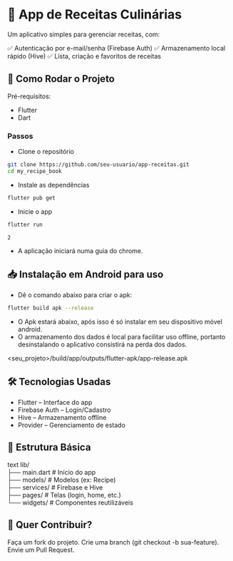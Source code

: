 # 📘 App de Receitas Culinárias
 Um aplicativo simples para gerenciar receitas, com:
 
✅ Autenticação por e-mail/senha (Firebase Auth)
✅ Armazenamento local rápido (Hive)
✅ Lista, criação e favoritos de receitas

## 🔧 Como Rodar o Projeto

Pré-requisitos:

- Flutter 
- Dart

### Passos
- Clone o repositório

```bash
git clone https://github.com/seu-usuario/app-receitas.git  
cd my_recipe_book
```
- Instale as dependências

```bash
flutter pub get
```

- Inicie o app

```bash
flutter run

2
```

- A aplicação iniciará numa guia do chrome.

## 📥 Instalação em Android para uso

- Dê o comando abaixo para criar o apk:
  
```bash
flutter build apk --release
```
- O Apk estará abaixo, após isso é só instalar em seu dispositivo móvel android.
- O armazenamento dos dados é local para facilitar uso offline, portanto desinstalando o aplicativo consistirá na perda dos dados.
  
<seu_projeto>/build/app/outputs/flutter-apk/app-release.apk

## 🛠 Tecnologias Usadas
- Flutter – Interface do app
- Firebase Auth – Login/Cadastro
- Hive – Armazenamento offline
- Provider – Gerenciamento de estado

## 📂 Estrutura Básica
text
lib/  
├── main.dart          # Início do app  
├── models/            # Modelos (ex: Recipe)  
├── services/          # Firebase e Hive  
├── pages/           # Telas (login, home, etc.)  
└── widgets/           # Componentes reutilizáveis  


## 🤝 Quer Contribuir?

Faça um fork do projeto.
Crie uma branch (git checkout -b sua-feature).
Envie um Pull Request.

